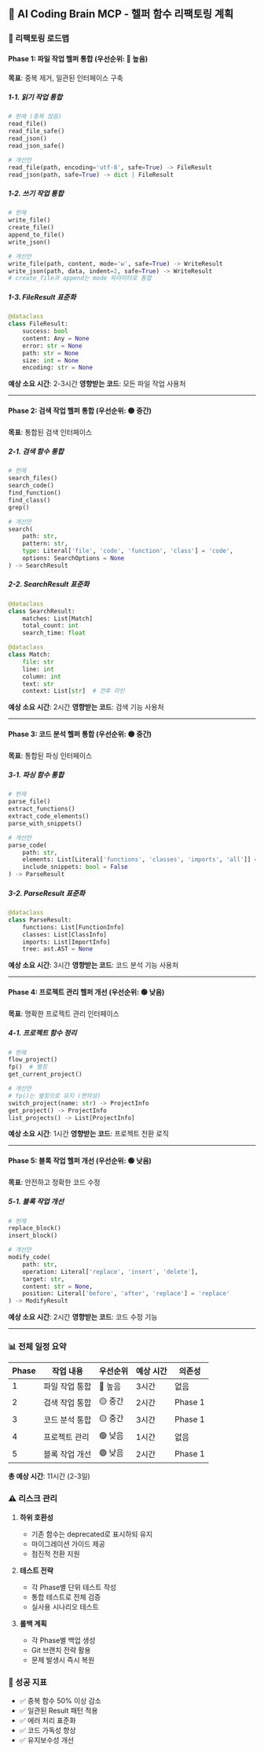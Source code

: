 
## 🎯 AI Coding Brain MCP - 헬퍼 함수 리팩토링 계획

### 📅 리팩토링 로드맵

#### Phase 1: 파일 작업 헬퍼 통합 (우선순위: 🔴 높음)
**목표**: 중복 제거, 일관된 인터페이스 구축

##### 1-1. 읽기 작업 통합
```python
# 현재 (중복 많음)
read_file()
read_file_safe()
read_json()
read_json_safe()

# 개선안
read_file(path, encoding='utf-8', safe=True) -> FileResult
read_json(path, safe=True) -> dict | FileResult
```

##### 1-2. 쓰기 작업 통합
```python
# 현재
write_file()
create_file()
append_to_file()
write_json()

# 개선안
write_file(path, content, mode='w', safe=True) -> WriteResult
write_json(path, data, indent=2, safe=True) -> WriteResult
# create_file과 append는 mode 파라미터로 통합
```

##### 1-3. FileResult 표준화
```python
@dataclass
class FileResult:
    success: bool
    content: Any = None
    error: str = None
    path: str = None
    size: int = None
    encoding: str = None
```

**예상 소요 시간**: 2-3시간
**영향받는 코드**: 모든 파일 작업 사용처

---

#### Phase 2: 검색 작업 헬퍼 통합 (우선순위: 🟡 중간)
**목표**: 통합된 검색 인터페이스

##### 2-1. 검색 함수 통합
```python
# 현재
search_files()
search_code()
find_function()
find_class()
grep()

# 개선안
search(
    path: str,
    pattern: str,
    type: Literal['file', 'code', 'function', 'class'] = 'code',
    options: SearchOptions = None
) -> SearchResult
```

##### 2-2. SearchResult 표준화
```python
@dataclass
class SearchResult:
    matches: List[Match]
    total_count: int
    search_time: float

@dataclass
class Match:
    file: str
    line: int
    column: int
    text: str
    context: List[str]  # 전후 라인
```

**예상 소요 시간**: 2시간
**영향받는 코드**: 검색 기능 사용처

---

#### Phase 3: 코드 분석 헬퍼 통합 (우선순위: 🟡 중간)
**목표**: 통합된 파싱 인터페이스

##### 3-1. 파싱 함수 통합
```python
# 현재
parse_file()
extract_functions()
extract_code_elements()
parse_with_snippets()

# 개선안
parse_code(
    path: str,
    elements: List[Literal['functions', 'classes', 'imports', 'all']] = ['all'],
    include_snippets: bool = False
) -> ParseResult
```

##### 3-2. ParseResult 표준화
```python
@dataclass
class ParseResult:
    functions: List[FunctionInfo]
    classes: List[ClassInfo]
    imports: List[ImportInfo]
    tree: ast.AST = None
```

**예상 소요 시간**: 3시간
**영향받는 코드**: 코드 분석 기능 사용처

---

#### Phase 4: 프로젝트 관리 헬퍼 개선 (우선순위: 🟢 낮음)
**목표**: 명확한 프로젝트 관리 인터페이스

##### 4-1. 프로젝트 함수 정리
```python
# 현재
flow_project()
fp()  # 별칭
get_current_project()

# 개선안
# fp()는 별칭으로 유지 (편의성)
switch_project(name: str) -> ProjectInfo
get_project() -> ProjectInfo
list_projects() -> List[ProjectInfo]
```

**예상 소요 시간**: 1시간
**영향받는 코드**: 프로젝트 전환 로직

---

#### Phase 5: 블록 작업 헬퍼 개선 (우선순위: 🟢 낮음)
**목표**: 안전하고 정확한 코드 수정

##### 5-1. 블록 작업 개선
```python
# 현재
replace_block()
insert_block()

# 개선안
modify_code(
    path: str,
    operation: Literal['replace', 'insert', 'delete'],
    target: str,
    content: str = None,
    position: Literal['before', 'after', 'replace'] = 'replace'
) -> ModifyResult
```

**예상 소요 시간**: 2시간
**영향받는 코드**: 코드 수정 기능

---

### 📊 전체 일정 요약

| Phase | 작업 내용 | 우선순위 | 예상 시간 | 의존성 |
|-------|----------|---------|----------|--------|
| 1 | 파일 작업 통합 | 🔴 높음 | 3시간 | 없음 |
| 2 | 검색 작업 통합 | 🟡 중간 | 2시간 | Phase 1 |
| 3 | 코드 분석 통합 | 🟡 중간 | 3시간 | Phase 1 |
| 4 | 프로젝트 관리 | 🟢 낮음 | 1시간 | 없음 |
| 5 | 블록 작업 개선 | 🟢 낮음 | 2시간 | Phase 1 |

**총 예상 시간**: 11시간 (2-3일)

### ⚠️ 리스크 관리

1. **하위 호환성**
   - 기존 함수는 deprecated로 표시하되 유지
   - 마이그레이션 가이드 제공
   - 점진적 전환 지원

2. **테스트 전략**
   - 각 Phase별 단위 테스트 작성
   - 통합 테스트로 전체 검증
   - 실사용 시나리오 테스트

3. **롤백 계획**
   - 각 Phase별 백업 생성
   - Git 브랜치 전략 활용
   - 문제 발생시 즉시 복원

### 🎯 성공 지표

- ✅ 중복 함수 50% 이상 감소
- ✅ 일관된 Result 패턴 적용
- ✅ 에러 처리 표준화
- ✅ 코드 가독성 향상
- ✅ 유지보수성 개선

